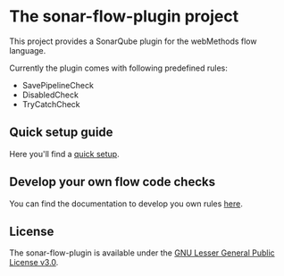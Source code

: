 # The sonar-flow-plugin project

This project provides a SonarQube plugin for the webMethods flow language.

Currently the plugin comes with following predefined rules:

* SavePipelineCheck
* DisabledCheck
* TryCatchCheck

## Quick setup guide
Here you'll find a [quick setup](sonar-flow-plugin-documentation/QUICK_SETUP.md).

## Develop your own flow code checks
You can find the documentation to develop you own rules [here](sonar-flow-plugin-documentation/DEVELOPMENT_SETUP.md).

## License
The sonar-flow-plugin is available under the [GNU Lesser General Public License v3.0](LICENSE.txt).
